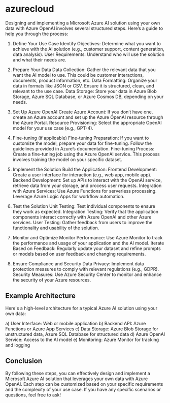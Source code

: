# azurecloud

Designing and implementing a Microsoft Azure AI solution using your own data with Azure OpenAI involves several structured steps. Here’s a guide to help you through the process:

1. Define Your Use Case
Identify Objectives: Determine what you want to achieve with the AI solution (e.g., customer support, content generation, data analysis).
User Requirements: Understand who will use the solution and what their needs are.

2. Prepare Your Data
Data Collection: Gather the relevant data that you want the AI model to use. This could be customer interactions, documents, product information, etc.
Data Formatting: Organize your data in formats like JSON or CSV. Ensure it is structured, clean, and relevant to the use case.
Data Storage: Store your data in Azure Blob Storage, Azure SQL Database, or Azure Cosmos DB, depending on your needs.

3. Set Up Azure OpenAI
Create Azure Account: If you don’t have one, create an Azure account and set up the Azure OpenAI resource through the Azure Portal.
Resource Provisioning: Select the appropriate OpenAI model for your use case (e.g., GPT-4).

4. Fine-tuning (if applicable)
Fine-tuning Preparation: If you want to customize the model, prepare your data for fine-tuning. Follow the guidelines provided in Azure’s documentation.
Fine-tuning Process: Create a fine-tuning job using the Azure OpenAI service. This process involves training the model on your specific dataset.

5. Implement the Solution
Build the Application:
Frontend Development: Create a user interface for interaction (e.g., web app, mobile app).
Backend Development: Set up APIs to interact with the OpenAI service, retrieve data from your storage, and process user requests.
Integration with Azure Services:
Use Azure Functions for serverless processing.
Leverage Azure Logic Apps for workflow automation.

6. Test the Solution
Unit Testing: Test individual components to ensure they work as expected.
Integration Testing: Verify that the application components interact correctly with Azure OpenAI and other Azure services.
User Testing: Gather feedback from users to improve the functionality and usability of the solution.

7. Monitor and Optimize
Monitor Performance: Use Azure Monitor to track the performance and usage of your application and the AI model.
Iterate Based on Feedback: Regularly update your dataset and refine prompts or models based on user feedback and changing requirements.

8. Ensure Compliance and Security
Data Privacy: Implement data protection measures to comply with relevant regulations (e.g., GDPR).
Security Measures: Use Azure Security Center to monitor and enhance the security of your Azure resources.

## Example Architecture
  Here's a high-level architecture for a typical Azure AI solution using your own data:

a) User Interface: Web or mobile application
b) Backend API: Azure Functions or Azure App Services
c) Data Storage: Azure Blob Storage for unstructured data, Azure SQL Database for structured data
d) Azure OpenAI Service: Access to the AI model
e) Monitoring: Azure Monitor for tracking and logging

## Conclusion
By following these steps, you can effectively design and implement a Microsoft Azure AI solution that leverages your own data with Azure OpenAI. Each step can be customized based on your specific requirements and the complexity of your use case. If you have any specific scenarios or questions, feel free to ask!

